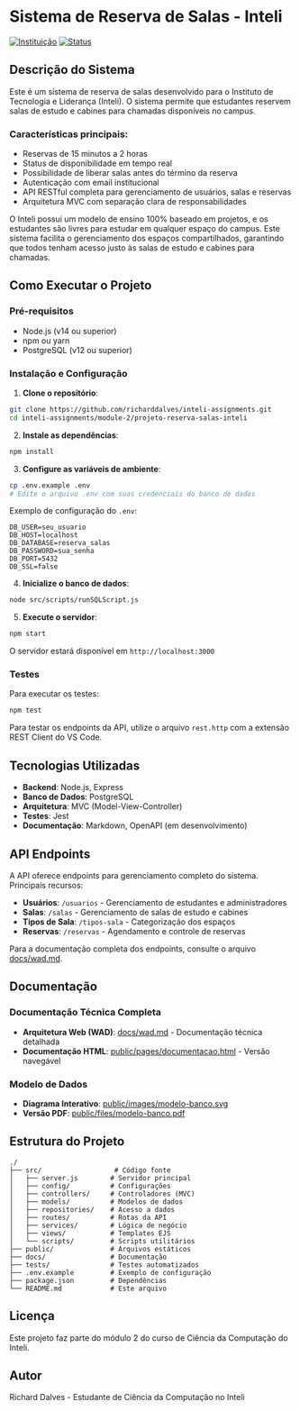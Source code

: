 # Sistema de Reserva de Salas - Inteli

[![Instituição](https://img.shields.io/badge/Inteli-Ciência_da_Computação-purple?style=flat-square)](https://www.inteli.edu.br/ciencia-da-computacao/)
[![Status](https://img.shields.io/badge/status-em_desenvolvimento-yellow?style=flat-square)](https://github.com/richarddalves/inteli-assignments/tree/main/module-2/projeto-reserva-salas-inteli)


## Descrição do Sistema

Este é um sistema de reserva de salas desenvolvido para o Instituto de Tecnologia e Liderança (Inteli). O sistema permite que estudantes reservem salas de estudo e cabines para chamadas disponíveis no campus.

### Características principais:

- Reservas de 15 minutos a 2 horas
- Status de disponibilidade em tempo real
- Possibilidade de liberar salas antes do término da reserva
- Autenticação com email institucional
- API RESTful completa para gerenciamento de usuários, salas e reservas
- Arquitetura MVC com separação clara de responsabilidades

O Inteli possui um modelo de ensino 100% baseado em projetos, e os estudantes são livres para estudar em qualquer espaço do campus. Este sistema facilita o gerenciamento dos espaços compartilhados, garantindo que todos tenham acesso justo às salas de estudo e cabines para chamadas.

## Como Executar o Projeto

### Pré-requisitos

- Node.js (v14 ou superior)
- npm ou yarn
- PostgreSQL (v12 ou superior)

### Instalação e Configuração

1. **Clone o repositório**:
```bash
git clone https://github.com/richarddalves/inteli-assignments.git
cd inteli-assignments/module-2/projeto-reserva-salas-inteli
```

2. **Instale as dependências**:
```bash
npm install
```

3. **Configure as variáveis de ambiente**:
```bash
cp .env.example .env
# Edite o arquivo .env com suas credenciais do banco de dados
```

Exemplo de configuração do `.env`:
```env
DB_USER=seu_usuario
DB_HOST=localhost
DB_DATABASE=reserva_salas
DB_PASSWORD=sua_senha
DB_PORT=5432
DB_SSL=false
```

4. **Inicialize o banco de dados**:
```bash
node src/scripts/runSQLScript.js
```

5. **Execute o servidor**:
```bash
npm start
```

O servidor estará disponível em `http://localhost:3000`

### Testes

Para executar os testes:
```bash
npm test
```

Para testar os endpoints da API, utilize o arquivo `rest.http` com a extensão REST Client do VS Code.

## Tecnologias Utilizadas

- **Backend**: Node.js, Express
- **Banco de Dados**: PostgreSQL
- **Arquitetura**: MVC (Model-View-Controller)
- **Testes**: Jest
- **Documentação**: Markdown, OpenAPI (em desenvolvimento)

## API Endpoints

A API oferece endpoints para gerenciamento completo do sistema. Principais recursos:

- **Usuários**: `/usuarios` - Gerenciamento de estudantes e administradores
- **Salas**: `/salas` - Gerenciamento de salas de estudo e cabines
- **Tipos de Sala**: `/tipos-sala` - Categorização dos espaços
- **Reservas**: `/reservas` - Agendamento e controle de reservas

Para a documentação completa dos endpoints, consulte o arquivo [docs/wad.md](./docs/wad.md#api-rest).

## Documentação

### Documentação Técnica Completa
- **Arquitetura Web (WAD)**: [docs/wad.md](./docs/wad.md) - Documentação técnica detalhada
- **Documentação HTML**: [public/pages/documentacao.html](./public/pages/documentacao.html) - Versão navegável

### Modelo de Dados
- **Diagrama Interativo**: [public/images/modelo-banco.svg](./public/images/modelo-banco.svg)
- **Versão PDF**: [public/files/modelo-banco.pdf](./public/files/modelo-banco.pdf)

## Estrutura do Projeto

```
./
├── src/                  # Código fonte
│   ├── server.js        # Servidor principal
│   ├── config/          # Configurações
│   ├── controllers/     # Controladores (MVC)
│   ├── models/          # Modelos de dados
│   ├── repositories/    # Acesso a dados
│   ├── routes/          # Rotas da API
│   ├── services/        # Lógica de negócio
│   ├── views/           # Templates EJS
│   └── scripts/         # Scripts utilitários
├── public/              # Arquivos estáticos
├── docs/                # Documentação
├── tests/               # Testes automatizados
├── .env.example         # Exemplo de configuração
├── package.json         # Dependências
└── README.md            # Este arquivo
```

## Licença

Este projeto faz parte do módulo 2 do curso de Ciência da Computação do Inteli.

## Autor

Richard Dalves - Estudante de Ciência da Computação no Inteli
